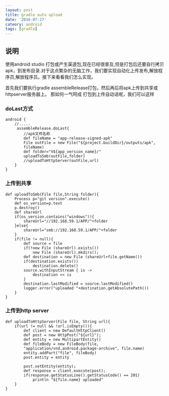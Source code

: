 ```yaml
---
layout: post
title: gradle auto upload
date: '2016-07-27'
cateory: android
tags: [gradle]
---
```


## 说明
使用android studio 打包或产生渠道包,现在已经很普及,但是打包后还要自行拷贝apk，到发布目录.对于这点繁杂的无脑工作，我们要实现自动化上传发布,解放程序员,解放程序员。接下来看看我们怎么实现。

首先我们要执行gradle assembleRelease打包，然后再后将apk上传到共享或httpserver服务器上。
那如何一气呵成 打包到上传自动话呢，我们可以这样

### doLast方式
    android {
        //.....
         assembleRelease.doLast{
            //apk文件名称
            def fileName = "app-release-signed-apk"
            File outFile = new File("${project.buildDir}/outputs/apk",
            fileName)
            def folder="V${app_version_name}/"
            uploadToSmb(outFile,folder)
            //uploadToHttpServer(outFile,url)
        }
    }

### 上传到共享
    def uploadToSmb(File file,String folder){
        Process p="git version".execute()
        def os_version=p.text
        p.destroy()
        def shareUrl
        if(os_version.contains("windows")){
            shareUrl="//192.168.59.1/APP/"+folder
        }else{
            shareUrl="smb://192.168.59.1/APP/"+folder
        }
        if(file != null){
            def source = file
            if(!new File (shareUrl).exists())
                new File (shareUrl).mkdirs();
            def destination = new File (shareUrl+file.getName())
            if(destination.exists())
                destination.delete()
            source.withInputStream { is ->
                destination << is
            }
            destination.lastModified = source.lastModified()
            logger.error("uploaded "+destination.getAbsolutePath())
        }
    }
### 上传到http server
    def uploadToHttpServer(File file, String url){
        if(url != null && !url.isEmpty()){
            def client = new DefaultHttpClient()
            def post = new HttpPost("${url}");
            def entity = new MultipartEntity()
            def fileBody = new FileBody(file,
            "application/vnd.android.package-archive", file.name)
            entity.addPart("file", fileBody)
            post.entity = entity
    
            post.setEntity(entity);
            def response = client.execute(post);
            if(response.getStatusLine().getStatusCode() == 201)
                println "${file.name} uploaded"
        }
    }
